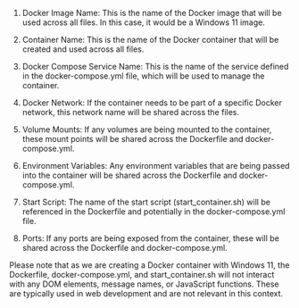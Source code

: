 1. Docker Image Name: This is the name of the Docker image that will be used across all files. In this case, it would be a Windows 11 image.

2. Container Name: This is the name of the Docker container that will be created and used across all files.

3. Docker Compose Service Name: This is the name of the service defined in the docker-compose.yml file, which will be used to manage the container.

4. Docker Network: If the container needs to be part of a specific Docker network, this network name will be shared across the files.

5. Volume Mounts: If any volumes are being mounted to the container, these mount points will be shared across the Dockerfile and docker-compose.yml.

6. Environment Variables: Any environment variables that are being passed into the container will be shared across the Dockerfile and docker-compose.yml.

7. Start Script: The name of the start script (start_container.sh) will be referenced in the Dockerfile and potentially in the docker-compose.yml file.

8. Ports: If any ports are being exposed from the container, these will be shared across the Dockerfile and docker-compose.yml.

Please note that as we are creating a Docker container with Windows 11, the Dockerfile, docker-compose.yml, and start_container.sh will not interact with any DOM elements, message names, or JavaScript functions. These are typically used in web development and are not relevant in this context.